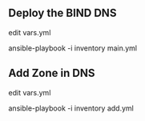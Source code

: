 ## Deploy the BIND DNS

edit vars.yml

ansible-playbook -i inventory main.yml

## Add Zone in DNS

edit vars.yml

ansible-playbook -i inventory add.yml
